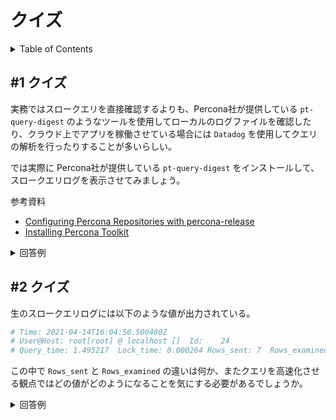 # クイズ

<!-- START doctoc generated TOC please keep comment here to allow auto update -->
<!-- DON'T EDIT THIS SECTION, INSTEAD RE-RUN doctoc TO UPDATE -->
<details>
<summary>Table of Contents</summary>

- [&#035;1 クイズ](#1-%E3%82%AF%E3%82%A4%E3%82%BA)
- [&#035;2 クイズ](#2-%E3%82%AF%E3%82%A4%E3%82%BA)
- [&#035;3 クイズ](#3-%E3%82%AF%E3%82%A4%E3%82%BA)

</details>
<!-- END doctoc generated TOC please keep comment here to allow auto update -->

## #1 クイズ

実務ではスロークエリを直接確認するよりも、Percona社が提供している `pt-query-digest` のようなツールを使用してローカルのログファイルを確認したり、クラウド上でアプリを稼働させている場合には `Datadog` を使用してクエリの解析を行ったりすることが多いらしい。

では実際に Percona社が提供している `pt-query-digest` をインストールして、スロークエリログを表示させてみましょう。

参考資料

- [Configuring Percona Repositories with percona-release](https://www.percona.com/doc/percona-repo-config/percona-release.html#debian-and-ubuntu)
- [Installing Percona Toolkit](https://www.percona.com/doc/percona-toolkit/LATEST/installation.html)

<details>
<summary>回答例</summary>

参考資料に載せている通りの手順で導入できる。

```bash
# Dockerコンテナ上で実行する
> apt update
> apt install -y wget gnupg2 lsb-release curl
> wget https://repo.percona.com/apt/percona-release_latest.generic_all.deb
> dpkg -i percona-release_latest.generic_all.deb
> apt update
> apt install install percona-toolkit
```

以下のようにスロークエリに記載されているログの統計情報などを理解しやすい形で表示してくれる。

```bash
$ pt-query-digest /var/lib/mysql/slow_query.log

# 110ms user time, 0 system time, 14.00k rss, 17.00k vsz
# Current date: Wed Apr 14 17:05:37 2021
# Hostname: 06e379580806
# Files: /var/lib/mysql/slow_query.log
# Overall: 25 total, 17 unique, 0.01 QPS, 0.02x concurrency ______________
# Time range: 2021-04-14T15:53:01 to 2021-04-14T16:42:41
# Attribute          total     min     max     avg     95%  stddev  median
# ============     ======= ======= ======= ======= ======= ======= =======
# Exec time            49s   191ms     18s      2s      5s      3s   740ms
# Lock time            6ms    99us   484us   254us   445us   105us   204us
# Rows sent         10.65M       3   4.42M 436.37k   2.37M   1.03M    6.98
# Rows examine      61.31M 319.54k   5.27M   2.45M   3.03M   1.33M   2.88M
# Query size         6.78k      27     471  277.60  463.90  111.57  299.03

# Profile
# Rank Query ID                            Response time Calls R/Call V/M 
# ==== =================================== ============= ===== ====== ====
#    1 0x307F123E447EAB2848AE5708CC8E152D  19.6572 40.3%     4 4.9143 11.12 SELECT salaries
#    2 0x6B7B9FD131FB20B8BF51EBE86B149B29   6.2802 12.9%     1 6.2802  0.00 SELECT employees titles salaries
#    3 0x2F84430BDC9142C1CD7BBA854E85E874   5.5629 11.4%     3 1.8543  2.72 SELECT salaries employees
#    4 0xF2DB8C9B56B7DC29403E4DDB6FC40BFB   4.1989  8.6%     3 1.3996  0.00 SELECT employees titles salaries
#    5 0x230DC4D0558125A2DE67D9DA5224C3E5   2.4722  5.1%     1 2.4722  0.00 SELECT employees titles salaries
#    6 0x146C8E31E1F9E0C9623D01F9DE1F2C2C   2.2069  4.5%     1 2.2069  0.00 SELECT employees titles salaries
#    7 0x2F4296670E38DF246981333B4DF1C3A1   1.5609  3.2%     2 0.7804  0.00 SELECT employees dept_emp departments
#    8 0x684D196378A495DFD45E1DDBEEBE5660   1.2141  2.5%     1 1.2141  0.00 SELECT employees titles salaries
#    9 0x8DCB490F51CA2B4983FA1CB91F69B453   1.1343  2.3%     1 1.1343  0.00 SELECT employees titles salaries
#   10 0x6627C94BDEE1AB5DA4A0D0C9B38F8F20   1.0775  2.2%     1 1.0775  0.00 SELECT employees titles salaries
#   11 0x92826BE17649514DDB38586FF8AEB737   0.6067  1.2%     1 0.6067  0.00 SELECT salaries
#   12 0x19A5B7015A2E7977DEA3DABEDA643BFB   0.5623  1.2%     1 0.5623  0.00 SELECT salaries
# MISC 0xMISC                               2.2673  4.6%     5 0.4535   0.0 <5 ITEMS>

# Query 1: 0.00 QPS, 0.01x concurrency, ID 0x307F123E447EAB2848AE5708CC8E152D at byte 6633
# This item is included in the report because it matches --limit.
# Scores: V/M = 11.12
# Time range: 2021-04-14T15:58:42 to 2021-04-14T16:28:46
# Attribute    pct   total     min     max     avg     95%  stddev  median
# ============ === ======= ======= ======= ======= ======= ======= =======
# Count         16       4
# Exec time     40     20s   563ms     18s      5s     18s      7s      9s
# Lock time     11   731us   153us   205us   182us   204us    18us   194us
# Rows sent      0      16       4       4       4       4       0       4
# Rows examine  15   9.28M 469.00k   2.94M   2.32M   2.88M   1.05M   2.88M
# Query size    17   1.20k     307     307     307     307       0     307
# String:
# Hosts        localhost
# Users        root
# Query_time distribution
#   1us
#  10us
# 100us
#   1ms
#  10ms
# 100ms  ################################################################
#    1s
#  10s+  #####################
# Tables
#    SHOW TABLE STATUS LIKE 'salaries'\G
#    SHOW CREATE TABLE `salaries`\G
# EXPLAIN /*!50100 PARTITIONS*/
SELECT
    CASE 
    WHEN salary <= 50000  THEN 'low'
    WHEN salary <= 100000 THEN 'middle'
    WHEN salary <= 150000 THEN 'middle_high'
    ELSE 'high'
    END AS salary_class
   ,COUNT(DISTINCT emp_no) AS emp_count
FROM salaries
WHERE to_date = '9999-01-01'
GROUP BY salary_class
ORDER BY emp_count DESC\G
```

</details>

## #2 クイズ

生のスロークエリログには以下のような値が出力されている。

```bash
# Time: 2021-04-14T16:04:50.500480Z
# User@Host: root[root] @ localhost []  Id:    24
# Query_time: 1.495217  Lock_time: 0.000264 Rows_sent: 7  Rows_examined: 3208169
```

この中で `Rows_sent` と `Rows_examined` の違いは何か、またクエリを高速化させる観点ではどの値がどのようになることを気にする必要があるでしょうか。

<details>
<summary>回答例</summary>
<div>

- `Rows_sent`
  - クライアントに対して送り返す行数
- `Rows_examined`
  - クライアントに送り返す行を探索するために読み込んだ行数

`Rows_examined` が多い場合は実行速度が遅い場合が多いらしいので注意が必要である。高速化にはインデックスなどを使用できる。

参考資料

- [MySQLのクエリの良し悪しはrows_examinedで判断する](https://blog.kamipo.net/entry/2018/03/22/084126)

</div>
</details>
